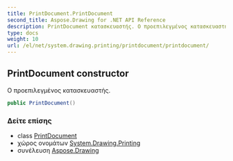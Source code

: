 ```yaml
---
title: PrintDocument.PrintDocument
second_title: Aspose.Drawing for .NET API Reference
description: PrintDocument κατασκευαστής. Ο προεπιλεγμένος κατασκευαστής.
type: docs
weight: 10
url: /el/net/system.drawing.printing/printdocument/printdocument/
---
```

## PrintDocument constructor

Ο προεπιλεγμένος κατασκευαστής.

```csharp
public PrintDocument()
```

### Δείτε επίσης

* class [PrintDocument](../)
* χώρος ονομάτων [System.Drawing.Printing](../../printdocument/)
* συνέλευση [Aspose.Drawing](../../../)



